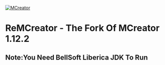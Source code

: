 [![MCreator](https://mcreator.net/image/brand/mcreator300s.png)](https://mcreator.net/)

# ReMCreator - The Fork Of MCreator 1.12.2

## Note:You Need BellSoft Liberica JDK To Run